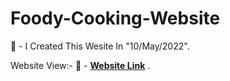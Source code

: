 # Foody-Cooking-Website

📏 - I Created This Wesite In "10/May/2022".

Website View:-
🔗 - **[Website Link](https://majeed-alberawi.github.io/Foody-Cooking-Website/index.html)** .
